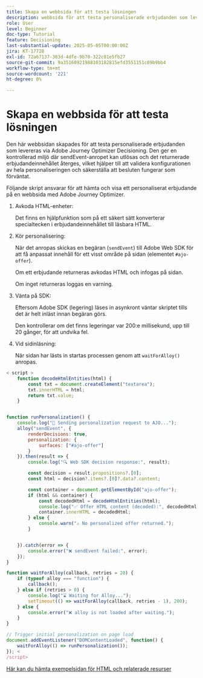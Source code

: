 ```yaml
---
title: Skapa en webbsida för att testa lösningen
description: webbsida för att testa personaliserade erbjudanden som levereras genom beslut.
role: User
level: Beginner
doc-type: Tutorial
feature: Decisioning
last-substantial-update: 2025-05-05T00:00:00Z
jira: KT-17728
exl-id: 72a67137-303d-4dfe-9b70-322c81e5fb27
source-git-commit: 9a35160921988103182815efd3551151c09b9bb4
workflow-type: tm+mt
source-wordcount: '221'
ht-degree: 0%

---
```


# Skapa en webbsida för att testa lösningen

Den här webbsidan skapades för att testa personaliserade erbjudanden som levereras via Adobe Journey Optimizer Decisioning. Den ger en kontrollerad miljö där sendEvent-anropet kan utlösas och det returnerade erbjudandeinnehållet återges, vilket hjälper till att validera konfigurationen av hela personaliseringen och säkerställa att besluten fungerar som förväntat.

Följande skript ansvarar för att hämta och visa ett personaliserat erbjudande på en webbsida med Adobe Journey Optimizer.

1. Avkoda HTML-enheter:

   Det finns en hjälpfunktion som på ett säkert sätt konverterar specialtecken i erbjudandeinnehållet till läsbara HTML.

1. Kör personalisering:

   När det anropas skickas en begäran (`sendEvent`) till Adobe Web SDK för att få anpassat innehåll för ett visst område på sidan (elementet `#ajo-offer`).

   Om ett erbjudande returneras avkodas HTML och infogas på sidan.

   Om inget returneras loggas en varning.

1. Vänta på SDK:

   Eftersom Adobe SDK (legering) läses in asynkront väntar skriptet tills det är helt inläst innan begäran görs.

   Den kontrollerar om det finns legeringar var 200:e millisekund, upp till 20 gånger, för att undvika fel.

1. Vid sidinläsning:

   När sidan har lästs in startas processen genom att `waitForAlloy()` anropas.



```javascript
< script >
    function decodeHtmlEntities(html) {
        const txt = document.createElement("textarea");
        txt.innerHTML = html;
        return txt.value;
    }


function runPersonalization() {
    console.log("🚀 Sending personalization request to AJO...");
    alloy("sendEvent", {
        renderDecisions: true,
        personalization: {
            surfaces: ["#ajo-offer"]
        }
    }).then(result => {
        console.log("🔍 Web SDK decision response:", result);

        const decision = result.propositions?.[0];
        const html = decision?.items?.[0]?.data?.content;

        const container = document.getElementById("ajo-offer");
        if (html && container) {
            const decodedHtml = decodeHtmlEntities(html);
            console.log("✅ Offer HTML content (decoded):", decodedHtml);
            container.innerHTML = decodedHtml;
        } else {
            console.warn("⚠️ No personalized offer returned.");
        }


    }).catch(error => {
        console.error("❌ sendEvent failed:", error);
    });
}

function waitForAlloy(callback, retries = 20) {
    if (typeof alloy === "function") {
        callback();
    } else if (retries > 0) {
        console.log("⌛ Waiting for Alloy...");
        setTimeout(() => waitForAlloy(callback, retries - 1), 200);
    } else {
        console.error("❌ alloy is not loaded after waiting.");
    }
}

// Trigger initial personalization on page load
document.addEventListener("DOMContentLoaded", function() {
    waitForAlloy(() => runPersonalization());
}); <
/script>
```

[Här kan du hämta exempelsidan för HTML och relaterade resurser](assets/web-page-assets.zip)
